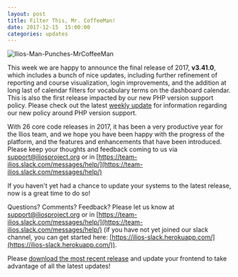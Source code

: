 ```yaml
---
layout: post
title: Filter This, Mr. CoffeeMan!
date: 2017-12-15  15:00:00
categories: updates
---
```


![Ilios-Man-Punches-MrCoffeeMan](https://gallery.mailchimp.com/845c4ebabb5b5ae7a6372c715/images/f681ccb3-e9e8-4980-94de-50d83aab773a.png)

This week we are happy to announce the final release of 2017, __v3.41.0__, which includes a bunch of nice updates, including further refinement of reporting and course visualization, login improvements, and the addition at long last of calendar filters for vocabulary terms on the dashboard calendar. This is also the first release impacted by our new PHP version support policy. Please check out the latest [weekly update](https://us3.campaign-archive.com/?u=845c4ebabb5b5ae7a6372c715&id=9b443157d6) for information regarding our new policy around PHP version support.

With 26 core code releases in 2017, it has been a very productive year for the Ilios team, and we hope you have been happy with the progress of the platform, and the features and enhancements that have been introduced. Please keep your thoughts and feedback coming to us via  [support@iliosproject.org](mailto:support@iliosproject.org) or in [https://team-ilios.slack.com/messages/help/](https://team-ilios.slack.com/messages/help/)

If you haven't yet had a chance to update your systems to the latest release, now is a great time to do so!

Questions? Comments? Feedback? Please let us know at [support@iliosproject.org](mailto:support@iliosproject.org) or in [https://team-ilios.slack.com/messages/help/](https://team-ilios.slack.com/messages/help/) (if you have not yet joined our slack channel, you can get started here: [https://ilios-slack.herokuapp.com/](https://ilios-slack.herokuapp.com/)).

Please [download the most recent release](https://www.github.com/ilios/ilios/releases/latest) and update your frontend to take advantage of all the latest updates!
